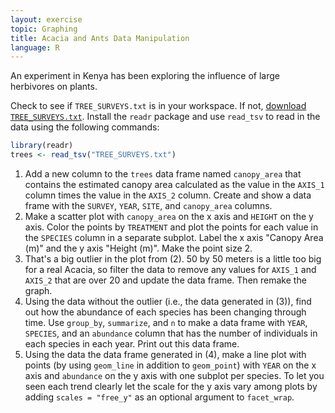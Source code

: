 ```yaml
---
layout: exercise
topic: Graphing
title: Acacia and Ants Data Manipulation
language: R
---
```


An experiment in Kenya has been exploring the influence of large herbivores on plants.

Check to see if `TREE_SURVEYS.txt` is in your workspace.
If not, [download `TREE_SURVEYS.txt`](https://ndownloader.figshare.com/files/5629536).
Install the `readr` package and use `read_tsv` to read in the data using the following commands:

```r
library(readr)
trees <- read_tsv("TREE_SURVEYS.txt")
```

1. Add a new column to the `trees` data frame named `canopy_area` that contains
   the estimated canopy area calculated as the value in the `AXIS_1` column
   times the value in the `AXIS_2` column.
   Create and show a data frame with the `SURVEY`, `YEAR`, `SITE`, and `canopy_area` columns.
2. Make a scatter plot with `canopy_area` on the x axis and `HEIGHT` on the y
   axis. Color the points by `TREATMENT` and plot the points for each value in
   the `SPECIES` column in a separate subplot. Label the x axis "Canopy Area
   (m)" and the y axis "Height (m)". Make the point size 2.
3. That's a big outlier in the plot from (2). 50 by 50 meters is a little too
   big for a real Acacia, so filter the data to remove any values for `AXIS_1`
   and `AXIS_2` that are over 20 and update the data frame. Then remake the graph.
4. Using the data without the outlier (i.e., the data generated in (3)),
   find out how the abundance of each species has been changing through time.
   Use `group_by`, `summarize`, and `n` to make a data frame with `YEAR`,
   `SPECIES`, and an `abundance` column that has the number of individuals in
   each species in each year. Print out this data frame.
5. Using the data the data frame generated in (4),
   make a line plot with points (by using `geom_line` in addition to
   `geom_point`) with `YEAR` on the x axis and `abundance` on the y axis with
   one subplot per species. To let you seen each trend clearly let the scale for
   the y axis vary among plots by adding `scales = "free_y"` as an optional argument to `facet_wrap`.
